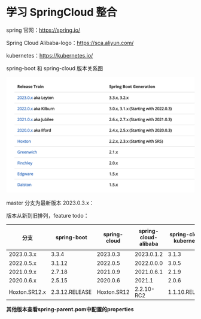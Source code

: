 # 学习 SpringCloud 整合

spring 官网：https://spring.io/

Spring Cloud Alibaba-logo：https://sca.aliyun.com/

kubernetes：https://kubernetes.io/

spring-boot 和 spring-cloud 版本关系图

![版本关系图.png](doc%2Fimages%2F%E7%89%88%E6%9C%AC%E5%85%B3%E7%B3%BB%E5%9B%BE.png)

master 分支为最新版本 2023.0.3.x：

版本从新到旧排列，feature todo：

| 分支            | spring-boot    | spring-cloud | spring-cloud-alibaba | spring-cloud-kubernetes | 完成度 |
|---------------|----------------|--------------|----------------------|-------------------------|-----|
| 2023.0.3.x    | 3.3.4          | 2023.0.3     | 2023.0.1.2           | 3.1.3                   | ✅   |
| 2022.0.5.x    | 3.1.12         | 2022.0.5     | 2022.0.0.0           | 3.0.5                   | ❌   |
| 2021.0.9.x    | 2.7.18         | 2021.0.9     | 2021.0.6.1           | 2.1.9                   | ❌   |
| 2020.0.6.x    | 2.5.15         | 2020.0.6     | 2021.1               | 2.0.6                   | ✅   |
| Hoxton.SR12.x | 2.3.12.RELEASE | Hoxton.SR12  | 2.2.10-RC2           | 1.1.10.RELEASE          | ❌   |

**其他版本查看spring-parent.pom中配置的properties**